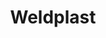 ---
Link: "file:/Users/vinayakpatel/Downloads/www.weldplast.cz/country/change/cs"
product_name: "PRODEJ NEPŘERUŠEN"
product_id: "null"
title: "Weldplast"
product_desc: ""
product_specs: ""
product_downloads: ""
href: ""
accessories: ""
similar_products: ""
---